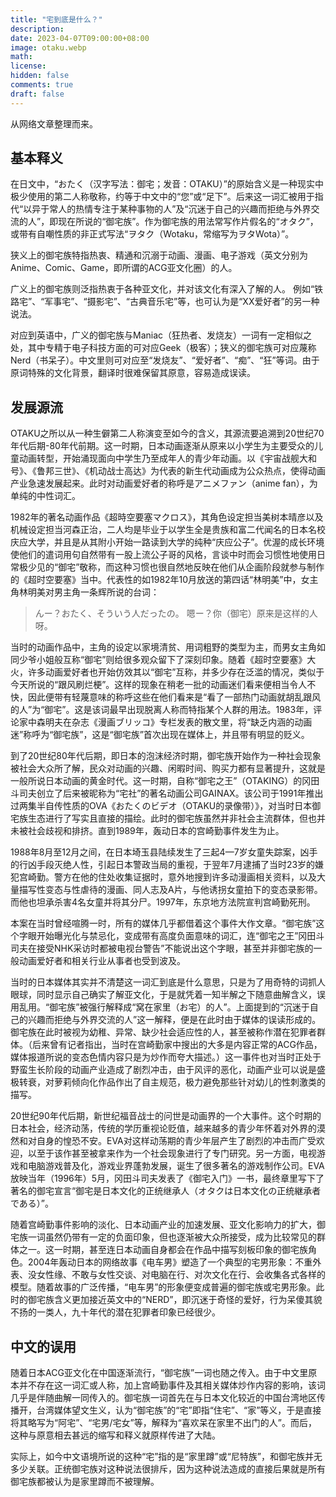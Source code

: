```yaml
---
title: "宅到底是什么？"
description: 
date: 2023-04-07T09:00:00+08:00
image: otaku.webp
math: 
license: 
hidden: false
comments: true
draft: false
---
```


从网络文章整理而来。

## 基本释义

在日文中，“おたく（汉字写法：御宅；发音：OTAKU）”的原始含义是一种现实中极少使用的第二人称敬称，约等于中文中的“您”或“足下”。后来这一词汇被用于指代“以异于常人的热情专注于某种事物的人”及“沉迷于自己的兴趣而拒绝与外界交流的人”，即现在所说的“御宅族”。作为御宅族的用法常写作片假名的“オタク”，或带有自嘲性质的非正式写法“ヲタク（Wotaku，常缩写为ヲタWota）”。

狭义上的御宅族特指热衷、精通和沉溺于动画、漫画、电子游戏（英文分别为Anime、Comic、Game，即所谓的ACG亚文化圈）的人。

广义上的御宅族则泛指热衷于各种亚文化，并对该文化有深入了解的人。 例如“铁路宅”、“军事宅”、“摄影宅”、“古典音乐宅”等，也可认为是“XX爱好者”的另一种说法。

对应到英语中，广义的御宅族与Maniac（狂热者、发烧友）一词有一定相似之处，其中专精于电子科技方面的可对应Geek（极客）；狭义的御宅族可对应蔑称Nerd（书呆子）。中文里则可对应至“发烧友”、“爱好者”、“痴”、“狂”等词。由于原词特殊的文化背景，翻译时很难保留其原意，容易造成误读。

## 发展源流

OTAKU之所以从一种生僻第二人称演变至如今的含义，其源流要追溯到20世纪70年代后期-80年代前期。这一时期，日本动画逐渐从原来以小学生为主要受众的儿童动画转型，开始涌现面向中学生乃至成年人的青少年动画。以《宇宙战舰大和号》、《鲁邦三世》、《机动战士高达》为代表的新生代动画成为公众热点，使得动画产业急速发展起来。此时对动画爱好者的称呼是アニメファン（anime fan），为单纯的中性词汇。

1982年的著名动画作品《超時空要塞マクロス》，其角色设定担当美树本晴彦以及机械设定担当河森正治，二人均是毕业于以学生全是贵族和富二代闻名的日本名校庆应大学，并且是从其附小开始一路读到大学的纯种“庆应公子”。优渥的成长环境使他们的遣词用句自然带有一股上流公子哥的风格，言谈中时而会习惯性地使用日常极少见的“御宅”敬称，而这种习惯也很自然地反映在他们从企画阶段就参与制作的《超时空要塞》当中。代表性的如1982年10月放送的第四话“林明美”中，女主角林明美对男主角一条辉所说的台词：

> んー？おたく、そういう人だったの。
嗯ー？你（御宅）原来是这样的人呀。
> 

当时的动画作品中，主角的设定以家境清贫、用词粗野的类型为主，而男女主角如同少爷小姐般互称“御宅”则给很多观众留下了深刻印象。随着《超时空要塞》大火，许多动画爱好者也开始仿效其以“御宅”互称，并多少存在泛滥的情况，类似于今天所说的“跟风刷烂梗”。这样的现象在稍老一批的动画迷们看来便相当令人不快，因此便带有轻蔑意味的称呼这些在他们看来是“看了一部热门动画就胡乱跟风的人”为“御宅”。这是该词最早出现脱离人称而特指某个人群的用法。1983年，评论家中森明夫在杂志《漫画ブリッコ》专栏发表的散文里，将“缺乏内涵的动画迷”称呼为“御宅族”，这是“御宅族”首次出现在媒体上，并且带有明显的贬义。

到了20世纪80年代后期，即日本的泡沫经济时期，御宅族开始作为一种社会现象被社会大众所了解，民众对动画的兴趣、闲暇时间、购买力都有显著提升，这就是一般所说日本动画的黄金时代。这一时期，自称“御宅之王”（OTAKING）的冈田斗司夫创立了后来被昵称为“宅社”的著名动画公司GAINAX。该公司于1991年推出过两集半自传性质的OVA《おたくのビデオ（OTAKU的录像带）》，对当时日本御宅族生态进行了写实且直接的描绘。此时的御宅族虽然并非社会主流群体，但也并未被社会歧视和排挤。直到1989年，轰动日本的宫崎勤事件发生为止。

1988年8月至12月之间，在日本埼玉县陆续发生了三起4—7岁女童失踪案，凶手的行凶手段灭绝人性，引起日本警政当局的重视，于翌年7月逮捕了当时23岁的嫌犯宫崎勤。警方在他的住处收集证据时，意外地搜到许多动漫画相关资料，以及大量描写性变态与性虐待的漫画、同人志及A片，与他诱拐女童拍下的变态录影带。而他也坦承杀害4名女童并将其分尸。1997年，东京地方法院宣判宫崎勤死刑。

本案在当时曾经喧腾一时，所有的媒体几乎都借着这个事件大作文章。“御宅族”这个字眼开始曝光化与禁忌化，变成带有高度负面意味的词汇，连“御宅之王”冈田斗司夫在接受NHK采访时都被电视台警告”不能说出这个字眼，甚至并非御宅族的一般动画爱好者和相关行业从事者也受到波及。

当时的日本媒体其实并不清楚这一词汇到底是什么意思，只是为了用奇特的词抓人眼球，同时显示自己确实了解亚文化，于是就凭着一知半解之下随意曲解含义，误用乱用。“御宅族”被强行解释成“窝在家里（お宅）的人”。上面提到的“沉迷于自己的兴趣而拒绝与外界交流的人”这一解释，便是在此时由于媒体的误读形成的。御宅族在此时被视为幼稚、异常、缺少社会适应性的人，甚至被称作潜在犯罪者群体。（后来曾有记者指出，当时在宫崎勤家中搜出的大多是内容正常的ACG作品，媒体报道所说的变态色情内容只是为炒作而夸大描述。）这一事件也对当时正处于野蛮生长阶段的动画产业造成了剧烈冲击，由于风评的恶化，动画产业可以说是盛极转衰，对萝莉倾向化作品作出了自主规范，极力避免那些针对幼儿的性刺激类的描写。

20世纪90年代后期，新世纪福音战士的问世是动画界的一个大事件。这个时期的日本社会，经济动荡，传统的学历重视论贬值，越来越多的青少年怀着对外界的漠然和对自身的惶恐不安。EVA对这样动荡期的青少年层产生了剧烈的冲击而广受欢迎，以至于该作甚至被拿来作为一个社会现象进行了专门研究。另一方面，电视游戏和电脑游戏普及化，游戏业界蓬勃发展，诞生了很多著名的游戏制作公司。EVA放映当年（1996年）5月，冈田斗司夫发表了《御宅入门》一书，最终章里写下了著名的御宅宣言“御宅是日本文化的正统继承人（オタクは日本文化の正统継承者である）”。

随着宫崎勤事件影响的淡化、日本动画产业的加速发展、亚文化影响力的扩大，御宅族一词虽然仍带有一定的负面印象，但也逐渐被大众所接受，成为比较常见的群体之一。这一时期，甚至连日本动画自身都会在作品中描写刻板印象的御宅族角色。2004年轰动日本的网络故事《电车男》塑造了一个典型的宅男形象：不重外表、没女性缘、不敢与女性交谈、对电脑在行、对次文化在行、会收集各式各样的模型。随着故事的广泛传播，“电车男”的形象便变成普遍的御宅族或宅男形象。此时的御宅族含义更加接近英文中的“NERD”，即沉迷于奇怪的爱好，行为呆傻其貌不扬的一类人，九十年代的潜在犯罪者印象已经很少。

## 中文的误用

随着日本ACG亚文化在中国逐渐流行，“御宅族”一词也随之传入。由于中文里原本并不存在这一词汇或人称，加上宫崎勤事件及其相关媒体炒作内容的影响，该词几乎是伴随曲解一同传入的。御宅族一词首先在与日本文化较近的中国台湾地区传播开，台湾媒体望文生义，认为“御宅族”的“宅”即指“住宅”、“家”等义，于是直接将其略写为“阿宅”、“宅男/宅女”等，解释为“喜欢呆在家里不出门的人”。而后，这种与原意相去甚远的缩写和释义就原样传进了大陆。

实际上，如今中文语境所说的这种“宅”指的是“家里蹲”或“尼特族”，和御宅族并无多少关联。正统御宅族对这种说法很排斥，因为这种说法造成的直接后果就是所有御宅族都被认为是家里蹲而不被理解。